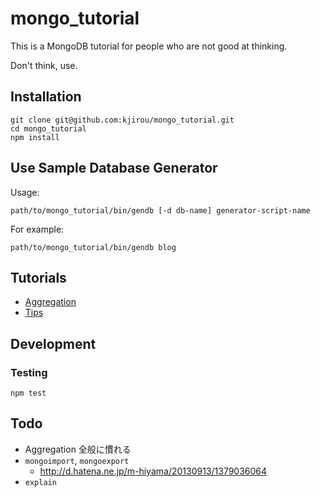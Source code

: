 mongo_tutorial
==============

This is a MongoDB tutorial for people who are not good at thinking.

Don't think, use.


## Installation

```
git clone git@github.com:kjirou/mongo_tutorial.git
cd mongo_tutorial
npm install
```


## Use Sample Database Generator

Usage:

```
path/to/mongo_tutorial/bin/gendb [-d db-name] generator-script-name
```

For example:

```
path/to/mongo_tutorial/bin/gendb blog
```


## Tutorials

- [Aggregation](tutorials/aggregation.md)
- [Tips](tutorials/tips.md)


## Development

### Testing

```
npm test
```


## Todo

- Aggregation 全般に慣れる
- `mongoimport`, `mongoexport`
  - http://d.hatena.ne.jp/m-hiyama/20130913/1379036064
- `explain`
